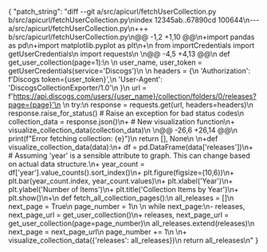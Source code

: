 {
  "patch_string": "diff --git a/src/apicurl/fetchUserCollection.py b/src/apicurl/fetchUserCollection.py\nindex 12345ab..67890cd 100644\n--- a/src/apicurl/fetchUserCollection.py\n+++ b/src/apicurl/fetchUserCollection.py\n@@ -1,2 +1,10 @@\n+import pandas as pd\n+import matplotlib.pyplot as plt\n+\n from importCredentials import getUserCredentials\n import requests\n \n@@ -4,5 +4,13 @@\n def get_user_collection(page=1):\n \n     user_name, user_token = getUserCredentials(service='Discogs')\n \n     headers = {\n         'Authorization': f'Discogs token={user_token}',\n         'User-Agent': 'DiscogsCollectionExporter/1.0'\n     }\n     url = f'https://api.discogs.com/users/{user_name}/collection/folders/0/releases?page={page}'\n \n     try:\n         response = requests.get(url, headers=headers)\n         response.raise_for_status()  # Raise an exception for bad status codes\n         collection_data = response.json()\n+        # New visualization function\n+        visualize_collection_data(collection_data)\n \n@@ -26,6 +26,14 @@\n         print(f\"Error fetching collection: {e}\")\n         return [], None\n \n+def visualize_collection_data(data):\n+    df = pd.DataFrame(data['releases'])\n+    # Assuming 'year' is a sensible attribute to graph. This can change based on actual data structure.\n+    year_count = df['year'].value_counts().sort_index()\n+    plt.figure(figsize=(10,6))\n+    plt.bar(year_count.index, year_count.values)\n+    plt.xlabel('Year')\n+    plt.ylabel('Number of Items')\n+    plt.title('Collection Items by Year')\n+    plt.show()\n+\n def fetch_all_collection_pages():\n     all_releases = []\n     next_page = True\n     page_number = 1\n     \n     while next_page:\n-        releases, next_page_url = get_user_collection()\n+        releases, next_page_url = get_user_collection(page=page_number)\n         all_releases.extend(releases)\n         next_page = next_page_url\n         page_number += 1\n     \n+    visualize_collection_data({'releases': all_releases})\n     return all_releases\n"
}
